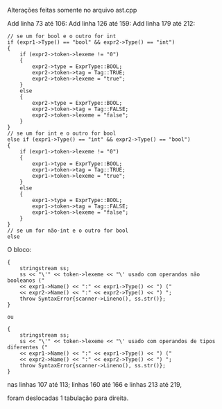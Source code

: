 Alterações feitas somente no arquivo ast.cpp

Add linha 73 até 106:
Add linha 126 até 159:
Add linha 179 até 212:

	// se um for bool e o outro for int
    if (expr1->Type() == "bool" && expr2->Type() == "int")
    {
        if (expr2->token->lexeme != "0")
        {
            expr2->type = ExprType::BOOL;
            expr2->token->tag = Tag::TRUE;
            expr2->token->lexeme = "true";
        }
        else
        {
            expr2->type = ExprType::BOOL;
            expr2->token->tag = Tag::FALSE;
            expr2->token->lexeme = "false";
        }
    }
    // se um for int e o outro for bool
    else if (expr1->Type() == "int" && expr2->Type() == "bool")
    {
        if (expr1->token->lexeme != "0")
        {
            expr1->type = ExprType::BOOL;
            expr1->token->tag = Tag::TRUE;
            expr1->token->lexeme = "true";
        }
        else
        {
            expr1->type = ExprType::BOOL;
            expr1->token->tag = Tag::FALSE;
            expr1->token->lexeme = "false";
        }
    }
    // se um for não-int e o outro for bool
    else

O bloco:

	{
        stringstream ss;
        ss << "\'" << token->lexeme << "\' usado com operandos não booleanos ("
        << expr1->Name() << ":" << expr1->Type() << ") ("
        << expr2->Name() << ":" << expr2->Type() << ") ";
        throw SyntaxError{scanner->Lineno(), ss.str()};
    }

    ou

    {
        stringstream ss;
        ss << "\'" << token->lexeme << "\' usado com operandos de tipos diferentes ("
        << expr1->Name() << ":" << expr1->Type() << ") ("
        << expr2->Name() << ":" << expr2->Type() << ") ";
        throw SyntaxError{scanner->Lineno(), ss.str()};
    }

nas linhas 107 até 113;
	linhas 160 até 166 e
	linhas 213 até 219,

foram deslocadas 1 tabulação para direita.

